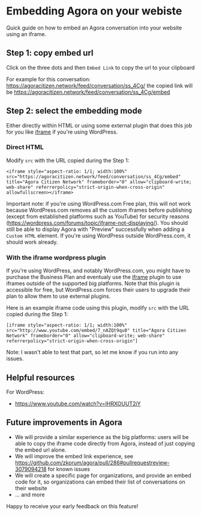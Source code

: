 # Embedding Agora on your webiste

Quick guide on how to embed an Agora conversation into your website using an iframe.

## Step 1: copy embed url

Click on the three dots and then `Embed Link` to copy the url to your clipboard

For example for this conversation: <https://agoracitizen.network/feed/conversation/ss_4Cg/> the copied link will be <https://agoracitizen.network/feed/conversation/ss_4Cg/embed>

## Step 2: select the embedding mode

Either directly within HTML or using some external plugin that does this job for you like [iframe](https://wordpress.org/plugins/iframe/) if you're using WordPress.

### Direct HTML

Modify `src` with the URL copied during the Step 1:

```
<iframe style="aspect-ratio: 1/1; width:100%"  src="https://agoracitizen.network/feed/conversation/ss_4Cg/embed" title="Agora Citizen Network" frameborder="0" allow="clipboard-write; web-share" referrerpolicy="strict-origin-when-cross-origin" allowfullscreen></iframe>
```

Important note: if you're using WordPress.com Free plan, this will not work because WordPress.com removes all the custom iframes before publishing (except from established platforms such as YouTube) for security reasons (<https://wordpress.com/forums/topic/iframe-not-displaying/>).
You should still be able to display Agora with "Preview" successfully when adding a `Custom HTML` element. If you're using WordPress outside WordPress.com, it should work already.

### With the iframe wordpress plugin

If you're using WordPress, and notably WordPress.com, you might have to purchase the Business Plan and eventualy use the [iframe](https://wordpress.org/plugins/iframe/) plugin to use iframes outside of the supported big platforms. Note that this plugin is accessible for free, but WordPress.com forces their users to upgrade their plan to allow them to use external plugins.

Here is an example iframe code using this plugin, modify `src` with the URL copied during the Step 1:

```
[iframe style="aspect-ratio: 1/1; width:100%" src="http://www.youtube.com/embed/7_nAZQt9qu0" title="Agora Citizen Network" frameborder="0" allow="clipboard-write; web-share" referrerpolicy="strict-origin-when-cross-origin"]
```

Note: I wasn't able to test that part, so let me know if you run into any issues.

## Helpful resources

For WordPress:

- <https://www.youtube.com/watch?v=IHRXOUUT2iY>

## Future improvements in Agora

- We will provide a similar experience as the big platforms: users will be able to copy the iframe code directly from Agora, instead of just copying the embed url alone.
- We will improve the embed link experience, see <https://github.com/zkorum/agora/pull/286#pullrequestreview-3079094218> for known issues
- We will create a specific page for organizations, and provide an embed code for it, so organizations can embed their list of conversations on their website
- ... and more

Happy to receive your early feedback on this feature!
